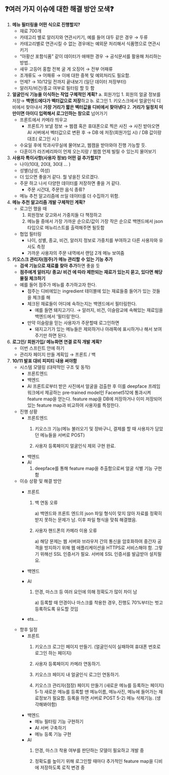 ## ❓여러 가지 이슈에 대한 해결 방안 모색❓

1. **메뉴 필터링을 어떤 식으로 진행할지?**
   - 재료 700개
   - 카테고리 별로 알러지와 연관시키기, 예를 들어 대두 같은 경우 → 두류
   - 카테고리별로 연관시킬 수 없는 경우에는 예외문 처리해서 식품명으로 연관시키기
   - “아황산 포함식품” 같이 데이터가 애매한 경우 → 공식문서를 활용해 처리하는 방법..
   - 새우 고등어 홍합 전복 굴 게 오징어 → 전부 어패류
   - 조개류도 → 어패류 → 이에 대한 중복 및 예외처리도 필요함.
   - 언제? → 10/12일 전까지 끝내보기 (일단 데이터 저장부터)
   - 알러지/비건/종교 여부로 필터링 할 듯 함
2. **얼굴인식 기능을 이식하는 작업 구체적인 계획?**
   a. 회원가입 1. 회원의 얼굴 정보를 저장→ **백엔드에다가 벡터값으로 저장**하고
   b. 로그인 1. 키오스크에서 얼굴인식 디비에서 찾아내서 **가장 거리가 짧은 벡터값을 디비에서 찾아낸다** 2. **거리가 일정치 미만이면 아이디 입력해서 로그인하는 창으로** 넘어가기
   - 프론트에서 카메라 띄우고
     - 프론트가 보낼 정보 → 웹캠 혹은 휴대폰으로 찍은 사진 → 사진 받아오면 AI 서버에서 벡터값으로 변환 후 → DB 에 저장(회원가입 시) / DB 값이랑 대조( 로그인 시 )
   - 수요일 후에 학과사무실에 물어보고, 웹캠을 받아와야 진행 가능할 듯.
   - 다훈이가 라즈베리파이 언제 오는지랑 / 웹캠 언제 빌릴 수 있는지 물어보기
3. **사용자 특이사항(사용자 정보) 어떤 걸 추가할지?**
   - 나이(10대, 20대, 30대 … )
   - 성별(남성, 여성)
   - 더 있으면 좋을거 같다. 뭘 넣을진 모르겠다.
   - 주문 하고 나서 다양한 데이터를 저장하면 좋을 거 같다.
     - 주문 시간대, 주문한 음식 종류?
   - 메뉴 추천 알고리즘에 쓰일 데이터를 더 수집하기 위함.
4. **메뉴 추천 알고리즘 개발 구체적인 계획?**
   - 로그인 했을 때
     1. 회원정보 갖고와서 가중치들 다 책정하고
     2. 메뉴들 중에서 가장 가까운 순으로/값이 가장 작은 순으로 백엔드에서 json타입으로 메뉴리스트를 출력해주면 될듯함
   - 협업 필터링
     - 나이, 성별, 종교, 비건, 알러지 정보로 가중치를 부여하고 다른 사용자와 유사도 측정
     - 가까운 사용자의 주문 내역에서 랜덤 2개 메뉴 보여줌
5. **키오스크 관리자(점주)가 메뉴 관리할 수 있는 기능 추가**
   - **검색 기능으로 재료를 찾아 추가**하면 좋을 듯
   - **점주에게 알러지/ 종교/ 비건 에 따라 제한되는 재료가 있는지 묻고, 있다면 해당 물질 체크하기**
   - 예를 들어 점주가 메뉴를 추가하고자 한다.
     - 점주는 디비에있는 ingredient 테이블에 있는 재료들중 들어가 있는 것들을 체크를 해
     - 체크된 재료들이 어디에 속하는지는 백엔드에서 필터링한다.
       - 예를 들면 돼지고기다. → 알러지, 비건, 이슬람교에 속해있는 재료임을 백엔드에서 ‘필터링’한다.
     - 만약 이슬람을 믿는 사용자가 주문할때 로그인하면
       - 돼지고기가 있는 메뉴들은 제외하거나 아래쪽에 표시하거나 해서 보여주기만 하면 된다.
6. **로그인/ 회원가입/ 메뉴화면 연결 로직 개발 계획?**
   - 이번 스프린트 안에 하기
   - 관리자 페이지 만들 계획임 → 프론트 / 백
7. **10/11 발표 대비 피피티 내용 써야함**
   - 시스템 모델링 (대략적인 구조 및 동작)
     - 프론트엔드
     - 백엔드
     - AI
       프론트로부터 받은 사진에서 얼굴을 검출한 후 이를 deepface 프레임워크에서 제공하는 pre-trained model인 Facenet512에 통과시켜 feature map을 얻는다.
       feature map을 DB에 저장하거나 이미 저장되어 있는 feature map과 비교하여 사용자를 특정한다.
   - 진행 상황
     - 프론트엔드
       1. 키오스크 기능(메뉴 불러오기 및 장바구니, 결제를 할 때 사용자가 담았던 메뉴들을 서버로 POST)

       2. 사용자 등록페이지 얼굴인식 제외 구현 완료.
     - 백엔드
     - AI
       1. deepface를 통해 feature map을 추출함으로써 얼굴 식별 기능 구현함
   - 이슈 상황 및 해결 방안
     - 프론트

       1. 백 연동 오류

          a) 백엔드와 프론트 엔드의 json 파일 형식이 맞지 않아 자료를 정확히 받지 못하는 문제가 남. 이후 파일 형식을 맞춰 해결했음.

       2. 사용자 핸드폰의 카메라 이용 오류

          a) 해당 문제는 웹 서버와 브라우저 간의 통신을 암호화하여 중간자 공격을 방지하기 위해 웹 애플리케이션을 HTTPS로 서비스해야 함. 그렇기 위해선 SSL 인증서가 필요. 서버에 SSL 인증서를 발급받아 설치필요.

     - 백엔드

     - AI
       1. 안경, 마스크 등 여러 요인에 의해 정확도가 많이 차이 남

          a) 등록할 때 안경이나 마스크를 착용한 경우, 진행도 70%부터는 벗고 등록하도록 유도할 것임
     - ets…
   - 향후 일정
     - 프론트
       1. 키오스크 로그인 페이지 만들기. (얼굴인식이 실패하여 휴대폰 번호로 로그인 하는 페이지)

       2. 사용자 등록페이지 카메라 연동하기.

       3. 키오스크 페이지 내 얼굴인식 로그인 연동하기.

       4. 키오스크 관리자(점장) 페이지 만들기 (새로운 메뉴를 등록하는 페이지)
       5-1) 새로운 메뉴를 등록할 땐 메뉴이름, 메뉴사진, 메뉴에 들어가는 재료정보가 필요함. 등록을 하면 서버로 POST
       5-2) 메뉴 삭제기능. (생각해봐야함)
     - 백엔드
       - 메뉴 필터링 기능 구현하기
       - AI 서버 구축하기
       - 메뉴 등록 기능 구현
     - AI
       1. 안경, 마스크 착용 여부를 판단하는 모델이 필요하고 개발 중

       2. 정확도를 높이기 위해 로그인할 때마다 추가적인 feature map을 디비에 저장하도록 로직 변경 중
